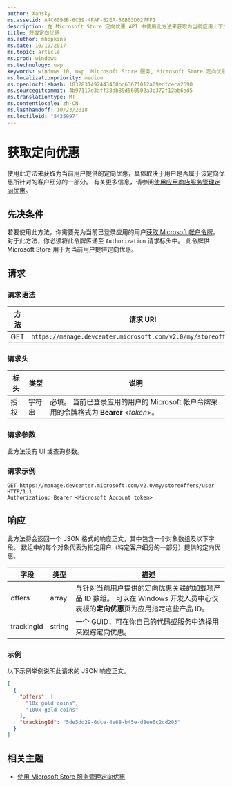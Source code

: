 ```yaml
---
author: Xansky
ms.assetid: A4C6098B-6CB9-4FAF-B2EA-50B03D027FF1
description: 在 Microsoft Store 定向优惠 API 中使用此方法来获取为当前应用上下文中的当前用户提供的定向优惠。
title: 获取定向优惠
ms.author: mhopkins
ms.date: 10/10/2017
ms.topic: article
ms.prod: windows
ms.technology: uwp
keywords: windows 10, uwp, Microsoft Store 服务, Microsoft Store 定向优惠 API, 获取定向优惠
ms.localizationpriority: medium
ms.openlocfilehash: 1032831492443460bd63671012a09edfceca2690
ms.sourcegitcommit: 4b97117d3aff38db89d560502a3c372f12bb6ed5
ms.translationtype: MT
ms.contentlocale: zh-CN
ms.lasthandoff: 10/23/2018
ms.locfileid: "5435997"
---
```

# <a name="get-targeted-offers"></a>获取定向优惠

使用此方法来获取为当前用户提供的定向优惠，具体取决于用户是否属于该定向优惠所针对的客户细分的一部分。 有关更多信息，请参阅[使用应用商店服务管理定向优惠](manage-targeted-offers-using-windows-store-services.md)。

## <a name="prerequisites"></a>先决条件

若要使用此方法，你需要先为当前已登录应用的用户[获取 Microsoft 帐户令牌](manage-targeted-offers-using-windows-store-services.md#obtain-a-microsoft-account-token)。 对于此方法，你必须将此令牌传递至 ```Authorization``` 请求标头中。 此令牌供 Microsoft Store 用于为当前用户提供定向优惠。

## <a name="request"></a>请求


### <a name="request-syntax"></a>请求语法

| 方法 | 请求 URI                                                                |
|--------|----------------------------------------------------------------------------|
| GET    | ```https://manage.devcenter.microsoft.com/v2.0/my/storeoffers/user``` |


### <a name="request-header"></a>请求头

| 标头        | 类型   | 说明  |
|---------------|--------|--------------|
| 授权 | 字符串 | 必填。 当前已登录应用的用户的 Microsoft 帐户令牌采用的令牌格式为 **Bearer** &lt;*token*&gt;。 |


### <a name="request-parameters"></a>请求参数

此方法没有 UI 或查询参数。

### <a name="request-example"></a>请求示例

```syntax
GET https://manage.devcenter.microsoft.com/v2.0/my/storeoffers/user HTTP/1.1
Authorization: Bearer <Microsoft Account token>
```

## <a name="response"></a>响应

此方法将会返回一个 JSON 格式的响应正文，其中包含一个对象数组及以下字段。 数组中的每个对象代表为指定用户（特定客户细分的一部分）提供的定向优惠。

| 字段      | 类型   | 描述         |
|------------|--------|------------------|
| offers      | array  | 与针对当前用户提供的定向优惠关联的加载项产品 ID 数组。 可以在 Windows 开发人员中心仪表板的**定向优惠**页为应用指定这些产品 ID。            |
| trackingId  | string | 一个 GUID，可在你自己的代码或服务中选择用来跟踪定向优惠。 |


### <a name="example"></a>示例

以下示例举例说明此请求的 JSON 响应正文。

```json
[
  {
    "offers": [
      "10x gold coins",
      "100x gold coins"
    ],
    "trackingId": "5de5dd29-6dce-4e68-b45e-d8ee6c2cd203"
  }
]
```

## <a name="related-topics"></a>相关主题

* [使用 Microsoft Store 服务管理定向优惠](manage-targeted-offers-using-windows-store-services.md)

 

 
